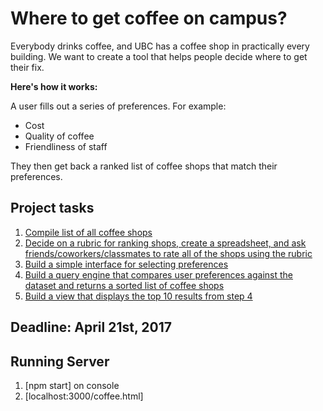 # Where to get coffee on campus?

Everybody drinks coffee, and UBC has a coffee shop in practically every building. We want to create a tool that helps people decide where to get their fix.

**Here's how it works:**

A user fills out a series of preferences. For example:

- Cost
- Quality of coffee
- Friendliness of staff

They then get back a ranked list of coffee shops that match their preferences.

## Project tasks

1. [Compile list of all coffee shops](https://github.com/ubyssey/coffee-on-campus/issues/1)
2. [Decide on a rubric for ranking shops, create a spreadsheet, and ask friends/coworkers/classmates to rate all of the shops using the rubric](https://github.com/ubyssey/coffee-on-campus/issues/2)
3. [Build a simple interface for selecting preferences](https://github.com/ubyssey/coffee-on-campus/issues/3)
4. [Build a query engine that compares user preferences against the dataset and returns a sorted list of coffee shops](https://github.com/ubyssey/coffee-on-campus/issues/4)
5. [Build a view that displays the top 10 results from step 4](https://github.com/ubyssey/coffee-on-campus/issues/5)

## Deadline: April 21st, 2017

## Running Server

1. [npm start] on console 
2. [localhost:3000/coffee.html] 
